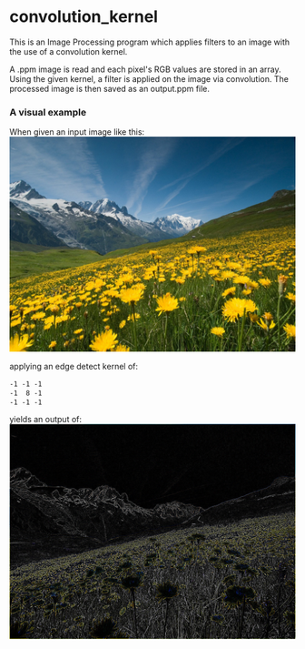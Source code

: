 # convolution_kernel
This is an Image Processing program which applies filters to an image with the use of a convolution kernel.

A .ppm image is read and each pixel's RGB values are stored in an array. Using the given kernel, a filter is applied on the image via convolution. The processed image is then saved as an output.ppm file.


### A visual example

When given an input image like this:
![input image](images/flowers.jpg)

applying an edge detect kernel of:
```
-1 -1 -1
-1  8 -1
-1 -1 -1
```
yields an output of:
![output image](images/output.jpg)
